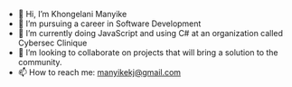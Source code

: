 - 👋 Hi, I’m Khongelani Manyike
- 👀 I’m pursuing a career in Software Development
- 🌱 I’m currently doing JavaScript and using C# at an organization called Cybersec Clinique
- 💞️ I’m looking to collaborate on projects that will bring a solution to the community.
- 📫 How to reach me: manyikekj@gmail.com

<!---
kjmanyike/kjmanyike is a ✨ special ✨ repository because its `README.md` (this file) appears on your GitHub profile.
You can click the Preview link to take a look at your changes.
--->
